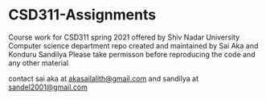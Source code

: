 # CSD311-Assignments
Course work for CSD311 spring 2021 offered by Shiv Nadar University Computer science department
repo created and maintained by Sai Aka and Konduru Sandilya
Please take permisson before reproducing the code and any other material

contact sai aka at akasailalith@gmail.com and sandilya at sandel2001@gmail.com
